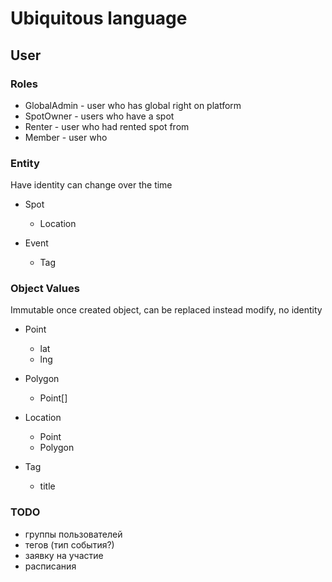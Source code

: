# Ubiquitous language

## User

### Roles

- GlobalAdmin - user who has global right on platform
- SpotOwner - users who have a spot
- Renter - user who had rented spot from 
- Member - user who 


### Entity

Have identity can change over the time

- Spot
    - Location

- Event
    - Tag


### Object Values

Immutable once created object, can be replaced instead modify,
no identity

- Point 
    - lat
    - lng

- Polygon 
    - Point[]

- Location 
    - Point 
    - Polygon

- Tag
    - title



### TODO
- группы пользователей
- тегов (тип события?)
- заявку на участие
- расписания



